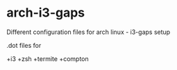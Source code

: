 # arch-i3-gaps
Different configuration files for arch linux - i3-gaps setup


.dot files for

+i3
+zsh
+termite
+compton
